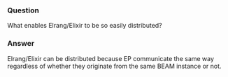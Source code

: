 ### Question
What enables Elrang/Elixir to be so easily distributed?


### Answer
Elrang/Elixir can be distributed because EP communicate the same way
regardless of whether they originate from the same BEAM instance or not.


